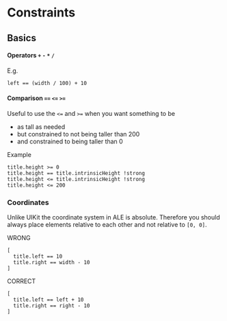 Constraints
===========

## Basics

#### Operators `+` `-` `*` `/`
E.g.
```
left == (width / 100) + 10
```

#### Comparison `==` `<=` `>=`

Useful to use the `<=` and `>=` when you want something to be
- as tall as needed
- but constrained to not being taller than 200
- and constrained to being taller than 0

Example
```
title.height >= 0
title.height == title.intrinsicHeight !strong
title.height <= title.intrinsicHeight !strong
title.height <= 200
```


### Coordinates

Unlike UIKit the coordinate system in ALE is absolute. Therefore you should always place elements relative to each other and not relative to `[0, 0]`.


WRONG
```
[
  title.left == 10
  title.right == width - 10
]
```

CORRECT
```
[
  title.left == left + 10
  title.right == right - 10
]
```
